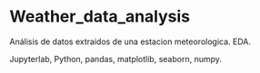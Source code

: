 # Weather_data_analysis
Análisis de datos extraidos de una estacion meteorologica. EDA.

Jupyterlab, Python, pandas, matplotlib, seaborn, numpy.